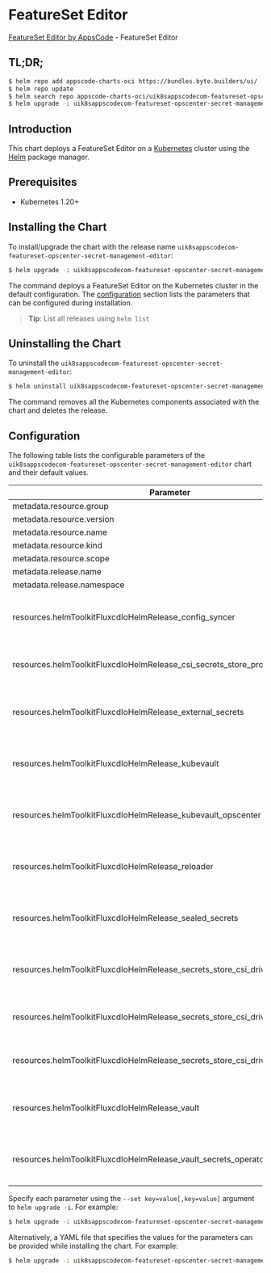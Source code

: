 # FeatureSet Editor

[FeatureSet Editor by AppsCode](https://byte.builders) - FeatureSet Editor

## TL;DR;

```bash
$ helm repo add appscode-charts-oci https://bundles.byte.builders/ui/
$ helm repo update
$ helm search repo appscode-charts-oci/uik8sappscodecom-featureset-opscenter-secret-management-editor --version=v0.4.20
$ helm upgrade -i uik8sappscodecom-featureset-opscenter-secret-management-editor appscode-charts-oci/uik8sappscodecom-featureset-opscenter-secret-management-editor -n default --create-namespace --version=v0.4.20
```

## Introduction

This chart deploys a FeatureSet Editor on a [Kubernetes](http://kubernetes.io) cluster using the [Helm](https://helm.sh) package manager.

## Prerequisites

- Kubernetes 1.20+

## Installing the Chart

To install/upgrade the chart with the release name `uik8sappscodecom-featureset-opscenter-secret-management-editor`:

```bash
$ helm upgrade -i uik8sappscodecom-featureset-opscenter-secret-management-editor appscode-charts-oci/uik8sappscodecom-featureset-opscenter-secret-management-editor -n default --create-namespace --version=v0.4.20
```

The command deploys a FeatureSet Editor on the Kubernetes cluster in the default configuration. The [configuration](#configuration) section lists the parameters that can be configured during installation.

> **Tip**: List all releases using `helm list`

## Uninstalling the Chart

To uninstall the `uik8sappscodecom-featureset-opscenter-secret-management-editor`:

```bash
$ helm uninstall uik8sappscodecom-featureset-opscenter-secret-management-editor -n default
```

The command removes all the Kubernetes components associated with the chart and deletes the release.

## Configuration

The following table lists the configurable parameters of the `uik8sappscodecom-featureset-opscenter-secret-management-editor` chart and their default values.

|                                   Parameter                                    | Description |                                                                                                                                                                                                                                                                                                                                                                   Default                                                                                                                                                                                                                                                                                                                                                                    |
|--------------------------------------------------------------------------------|-------------|----------------------------------------------------------------------------------------------------------------------------------------------------------------------------------------------------------------------------------------------------------------------------------------------------------------------------------------------------------------------------------------------------------------------------------------------------------------------------------------------------------------------------------------------------------------------------------------------------------------------------------------------------------------------------------------------------------------------------------------------|
| metadata.resource.group                                                        |             | <code>ui.k8s.appscode.com</code>                                                                                                                                                                                                                                                                                                                                                                                                                                                                                                                                                                                                                                                                                                             |
| metadata.resource.version                                                      |             | <code>v1alpha1</code>                                                                                                                                                                                                                                                                                                                                                                                                                                                                                                                                                                                                                                                                                                                        |
| metadata.resource.name                                                         |             | <code>featuresets</code>                                                                                                                                                                                                                                                                                                                                                                                                                                                                                                                                                                                                                                                                                                                     |
| metadata.resource.kind                                                         |             | <code>FeatureSet</code>                                                                                                                                                                                                                                                                                                                                                                                                                                                                                                                                                                                                                                                                                                                      |
| metadata.resource.scope                                                        |             | <code>Cluster</code>                                                                                                                                                                                                                                                                                                                                                                                                                                                                                                                                                                                                                                                                                                                         |
| metadata.release.name                                                          |             | <code>RELEASE-NAME</code>                                                                                                                                                                                                                                                                                                                                                                                                                                                                                                                                                                                                                                                                                                                    |
| metadata.release.namespace                                                     |             | <code>default</code>                                                                                                                                                                                                                                                                                                                                                                                                                                                                                                                                                                                                                                                                                                                         |
| resources.helmToolkitFluxcdIoHelmRelease_config_syncer                         |             | <code>{"apiVersion":"helm.toolkit.fluxcd.io/v2","kind":"HelmRelease","metadata":{"labels":{"app.kubernetes.io/component":"config-syncer"},"name":"config-syncer","namespace":"kubeops"},"spec":{"chart":{"spec":{"chart":"config-syncer","sourceRef":{"kind":"HelmRepository","name":"appscode-charts-oci","namespace":"kubeops"},"version":"v0.14.6"}},"install":{"crds":"CreateReplace","createNamespace":true,"remediation":{"retries":-1}},"interval":"5m","releaseName":"config-syncer","storageNamespace":"kubeops","targetNamespace":"kubeops","timeout":"30m","upgrade":{"crds":"CreateReplace","remediation":{"retries":-1}},"values":{"mode":"enterprise"}}}</code>                                                                |
| resources.helmToolkitFluxcdIoHelmRelease_csi_secrets_store_provider_azure      |             | <code>{"apiVersion":"helm.toolkit.fluxcd.io/v2","kind":"HelmRelease","metadata":{"labels":{"app.kubernetes.io/component":"csi-secrets-store-provider-azure"},"name":"csi-secrets-store-provider-azure","namespace":"kubeops"},"spec":{"chart":{"spec":{"chart":"csi-secrets-store-provider-azure","sourceRef":{"kind":"HelmRepository","name":"appscode-charts-oci","namespace":"kubeops"},"version":"1.5.2"}},"install":{"crds":"CreateReplace","createNamespace":true,"remediation":{"retries":-1}},"interval":"5m","releaseName":"csi-secrets-store-provider-azure","storageNamespace":"kubeops","targetNamespace":"kubeops","timeout":"30m","upgrade":{"crds":"CreateReplace","remediation":{"retries":-1}}}}</code>                     |
| resources.helmToolkitFluxcdIoHelmRelease_external_secrets                      |             | <code>{"apiVersion":"helm.toolkit.fluxcd.io/v2","kind":"HelmRelease","metadata":{"labels":{"app.kubernetes.io/component":"external-secrets"},"name":"external-secrets","namespace":"kubeops"},"spec":{"chart":{"spec":{"chart":"external-secrets","sourceRef":{"kind":"HelmRepository","name":"appscode-charts-oci","namespace":"kubeops"},"version":"0.9.12"}},"install":{"crds":"CreateReplace","createNamespace":true,"remediation":{"retries":-1}},"interval":"5m","releaseName":"external-secrets","storageNamespace":"kubeops","targetNamespace":"kubeops","timeout":"30m","upgrade":{"crds":"CreateReplace","remediation":{"retries":-1}}}}</code>                                                                                    |
| resources.helmToolkitFluxcdIoHelmRelease_kubevault                             |             | <code>{"apiVersion":"helm.toolkit.fluxcd.io/v2","kind":"HelmRelease","metadata":{"labels":{"app.kubernetes.io/component":"kubevault"},"name":"kubevault","namespace":"kubeops"},"spec":{"chart":{"spec":{"chart":"kubevault","sourceRef":{"kind":"HelmRepository","name":"appscode-charts-oci","namespace":"kubeops"},"version":"v2024.3.12"}},"install":{"crds":"CreateReplace","createNamespace":true,"remediation":{"retries":-1}},"interval":"5m","releaseName":"kubevault","storageNamespace":"kubevault","targetNamespace":"kubevault","timeout":"30m","upgrade":{"crds":"CreateReplace","remediation":{"retries":-1}}}}</code>                                                                                                        |
| resources.helmToolkitFluxcdIoHelmRelease_kubevault_opscenter                   |             | <code>{"apiVersion":"helm.toolkit.fluxcd.io/v2","kind":"HelmRelease","metadata":{"labels":{"app.kubernetes.io/component":"kubevault-opscenter"},"name":"kubevault-opscenter","namespace":"kubeops"},"spec":{"chart":{"spec":{"chart":"kubevault-opscenter","sourceRef":{"kind":"HelmRepository","name":"appscode-charts-oci","namespace":"kubeops"},"version":"v2024.1.31"}},"install":{"crds":"CreateReplace","createNamespace":true,"remediation":{"retries":-1}},"interval":"5m","releaseName":"kubevault-opscenter","storageNamespace":"kubevault","targetNamespace":"kubevault","timeout":"30m","upgrade":{"crds":"CreateReplace","remediation":{"retries":-1}}}}</code>                                                                |
| resources.helmToolkitFluxcdIoHelmRelease_reloader                              |             | <code>{"apiVersion":"helm.toolkit.fluxcd.io/v2","kind":"HelmRelease","metadata":{"labels":{"app.kubernetes.io/component":"reloader"},"name":"reloader","namespace":"kubeops"},"spec":{"chart":{"spec":{"chart":"reloader","sourceRef":{"kind":"HelmRepository","name":"appscode-charts-oci","namespace":"kubeops"},"version":"1.0.79"}},"install":{"crds":"CreateReplace","createNamespace":true,"remediation":{"retries":-1}},"interval":"5m","releaseName":"reloader","storageNamespace":"kubeops","targetNamespace":"kubeops","timeout":"30m","upgrade":{"crds":"CreateReplace","remediation":{"retries":-1}}}}</code>                                                                                                                    |
| resources.helmToolkitFluxcdIoHelmRelease_sealed_secrets                        |             | <code>{"apiVersion":"helm.toolkit.fluxcd.io/v2","kind":"HelmRelease","metadata":{"labels":{"app.kubernetes.io/component":"sealed-secrets"},"name":"sealed-secrets","namespace":"kubeops"},"spec":{"chart":{"spec":{"chart":"sealed-secrets","sourceRef":{"kind":"HelmRepository","name":"appscode-charts-oci","namespace":"kubeops"},"version":"2.14.2"}},"install":{"crds":"CreateReplace","createNamespace":true,"remediation":{"retries":-1}},"interval":"5m","releaseName":"sealed-secrets","storageNamespace":"kubeops","targetNamespace":"kubeops","timeout":"30m","upgrade":{"crds":"CreateReplace","remediation":{"retries":-1}}}}</code>                                                                                            |
| resources.helmToolkitFluxcdIoHelmRelease_secrets_store_csi_driver              |             | <code>{"apiVersion":"helm.toolkit.fluxcd.io/v2","kind":"HelmRelease","metadata":{"labels":{"app.kubernetes.io/component":"secrets-store-csi-driver"},"name":"secrets-store-csi-driver","namespace":"kubeops"},"spec":{"chart":{"spec":{"chart":"secrets-store-csi-driver","sourceRef":{"kind":"HelmRepository","name":"appscode-charts-oci","namespace":"kubeops"},"version":"1.4.1"}},"install":{"crds":"CreateReplace","createNamespace":true,"remediation":{"retries":-1}},"interval":"5m","releaseName":"secrets-store-csi-driver","storageNamespace":"kubeops","targetNamespace":"kubeops","timeout":"30m","upgrade":{"crds":"CreateReplace","remediation":{"retries":-1}}}}</code>                                                     |
| resources.helmToolkitFluxcdIoHelmRelease_secrets_store_csi_driver_provider_aws |             | <code>{"apiVersion":"helm.toolkit.fluxcd.io/v2","kind":"HelmRelease","metadata":{"labels":{"app.kubernetes.io/component":"secrets-store-csi-driver-provider-aws"},"name":"secrets-store-csi-driver-provider-aws","namespace":"kubeops"},"spec":{"chart":{"spec":{"chart":"secrets-store-csi-driver-provider-aws","sourceRef":{"kind":"HelmRepository","name":"appscode-charts-oci","namespace":"kubeops"},"version":"0.3.6"}},"install":{"crds":"CreateReplace","createNamespace":true,"remediation":{"retries":-1}},"interval":"5m","releaseName":"secrets-store-csi-driver-provider-aws","storageNamespace":"kubeops","targetNamespace":"kubeops","timeout":"30m","upgrade":{"crds":"CreateReplace","remediation":{"retries":-1}}}}</code> |
| resources.helmToolkitFluxcdIoHelmRelease_secrets_store_csi_driver_provider_gcp |             | <code>{"apiVersion":"helm.toolkit.fluxcd.io/v2","kind":"HelmRelease","metadata":{"labels":{"app.kubernetes.io/component":"secrets-store-csi-driver-provider-gcp"},"name":"secrets-store-csi-driver-provider-gcp","namespace":"kubeops"},"spec":{"chart":{"spec":{"chart":"secrets-store-csi-driver-provider-gcp","sourceRef":{"kind":"HelmRepository","name":"appscode-charts-oci","namespace":"kubeops"},"version":"0.1.0"}},"install":{"crds":"CreateReplace","createNamespace":true,"remediation":{"retries":-1}},"interval":"5m","releaseName":"secrets-store-csi-driver-provider-gcp","storageNamespace":"kubeops","targetNamespace":"kubeops","timeout":"30m","upgrade":{"crds":"CreateReplace","remediation":{"retries":-1}}}}</code> |
| resources.helmToolkitFluxcdIoHelmRelease_vault                                 |             | <code>{"apiVersion":"helm.toolkit.fluxcd.io/v2","kind":"HelmRelease","metadata":{"labels":{"app.kubernetes.io/component":"vault"},"name":"vault","namespace":"kubeops"},"spec":{"chart":{"spec":{"chart":"vault","sourceRef":{"kind":"HelmRepository","name":"appscode-charts-oci","namespace":"kubeops"},"version":"0.27.0"}},"install":{"crds":"CreateReplace","createNamespace":true,"remediation":{"retries":-1}},"interval":"5m","releaseName":"vault","storageNamespace":"kubeops","targetNamespace":"kubeops","timeout":"30m","upgrade":{"crds":"CreateReplace","remediation":{"retries":-1}}}}</code>                                                                                                                                |
| resources.helmToolkitFluxcdIoHelmRelease_vault_secrets_operator                |             | <code>{"apiVersion":"helm.toolkit.fluxcd.io/v2","kind":"HelmRelease","metadata":{"labels":{"app.kubernetes.io/component":"vault-secrets-operator"},"name":"vault-secrets-operator","namespace":"kubeops"},"spec":{"chart":{"spec":{"chart":"vault-secrets-operator","sourceRef":{"kind":"HelmRepository","name":"appscode-charts-oci","namespace":"kubeops"},"version":"0.4.3"}},"install":{"crds":"CreateReplace","createNamespace":true,"remediation":{"retries":-1}},"interval":"5m","releaseName":"vault-secrets-operator","storageNamespace":"kubeops","targetNamespace":"kubeops","timeout":"30m","upgrade":{"crds":"CreateReplace","remediation":{"retries":-1}}}}</code>                                                             |


Specify each parameter using the `--set key=value[,key=value]` argument to `helm upgrade -i`. For example:

```bash
$ helm upgrade -i uik8sappscodecom-featureset-opscenter-secret-management-editor appscode-charts-oci/uik8sappscodecom-featureset-opscenter-secret-management-editor -n default --create-namespace --version=v0.4.20 --set metadata.resource.group=ui.k8s.appscode.com
```

Alternatively, a YAML file that specifies the values for the parameters can be provided while
installing the chart. For example:

```bash
$ helm upgrade -i uik8sappscodecom-featureset-opscenter-secret-management-editor appscode-charts-oci/uik8sappscodecom-featureset-opscenter-secret-management-editor -n default --create-namespace --version=v0.4.20 --values values.yaml
```
